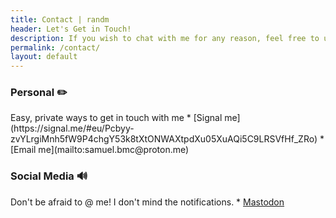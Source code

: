 ```yaml
---
title: Contact | randm
header: Let's Get in Touch!
description: If you wish to chat with me for any reason, feel free to use any of the services below!
permalink: /contact/
layout: default
---
```


### Personal ✏️
<aside markdown="1">
Easy, private ways to get in touch with me
* [Signal me](https://signal.me/#eu/Pcbyy-zvYLrgiMnh5fW9P4chgY53k8tXtONWAXtpdXu05XuAQi5C9LRSVfHf_ZRo)
* [Email me](mailto:samuel.bmc@proton.me)
</aside>

### Social Media 🔊
<aside markdown="1">
Don't be afraid to @ me! I don't mind the notifications.
* <a rel="me" href="https://fosstodon.org/@randm">Mastodon</a>